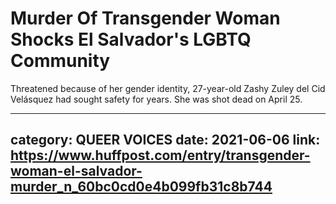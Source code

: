 # Murder Of Transgender Woman Shocks El Salvador's LGBTQ Community

Threatened because of her gender identity, 27-year-old Zashy Zuley del Cid Velásquez had sought safety for years. She was shot dead on April 25.

---
category: QUEER VOICES
date: 2021-06-06
link: https://www.huffpost.com/entry/transgender-woman-el-salvador-murder_n_60bc0cd0e4b099fb31c8b744
---
